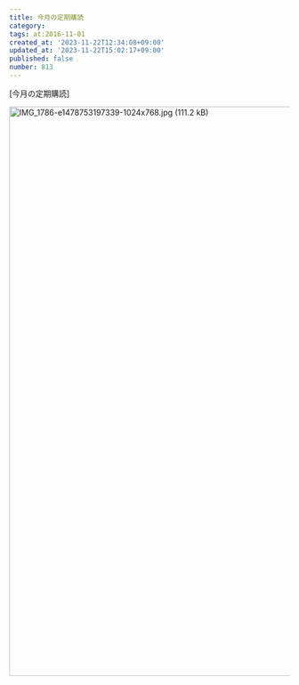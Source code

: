 ```yaml
---
title: 今月の定期購読
category:
tags: at:2016-11-01
created_at: '2023-11-22T12:34:08+09:00'
updated_at: '2023-11-22T15:02:17+09:00'
published: false
number: 813
---
```


[今月の定期購読]

<img width="1024" alt="IMG_1786-e1478753197339-1024x768.jpg (111.2 kB)" src="https://img.esa.io/uploads/production/attachments/19973/2023/11/22/129607/18ebf805-b3c0-4e28-9460-c4630881866b.jpg">

